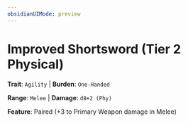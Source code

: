 ```yaml
---
obsidianUIMode: preview
---
```

# Improved Shortsword (Tier 2 Physical)

**Trait**: `Agility` | **Burden**: `One-Handed`

**Range**: `Melee` | **Damage**: `d8+2 (Phy)`

**Feature**: Paired (+3 to Primary Weapon damage in Melee)